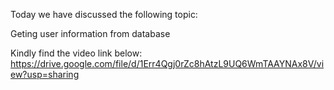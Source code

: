 Today we have discussed the following topic:

Geting user information from database

Kindly find the video link below:
https://drive.google.com/file/d/1Err4Qgj0rZc8hAtzL9UQ6WmTAAYNAx8V/view?usp=sharing
